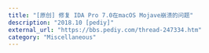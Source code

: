 ```yaml
---
title: "[原创] 修复 IDA Pro 7.0在macOS Mojave崩溃的问题"
description: "2018.10 [pediy]"
external_url: "https://bbs.pediy.com/thread-247334.htm"
category: "Miscellaneous"
---
```

